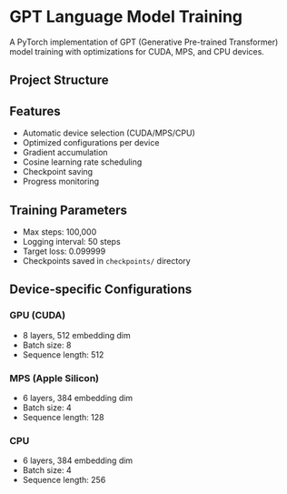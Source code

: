 # GPT Language Model Training

A PyTorch implementation of GPT (Generative Pre-trained Transformer) model training with optimizations for CUDA, MPS, and CPU devices.

## Project Structure

## Features

- Automatic device selection (CUDA/MPS/CPU)
- Optimized configurations per device
- Gradient accumulation
- Cosine learning rate scheduling
- Checkpoint saving
- Progress monitoring

## Training Parameters

- Max steps: 100,000
- Logging interval: 50 steps
- Target loss: 0.099999
- Checkpoints saved in `checkpoints/` directory

## Device-specific Configurations

### GPU (CUDA)
- 8 layers, 512 embedding dim
- Batch size: 8
- Sequence length: 512

### MPS (Apple Silicon)
- 6 layers, 384 embedding dim
- Batch size: 4
- Sequence length: 128

### CPU
- 6 layers, 384 embedding dim
- Batch size: 4
- Sequence length: 256
